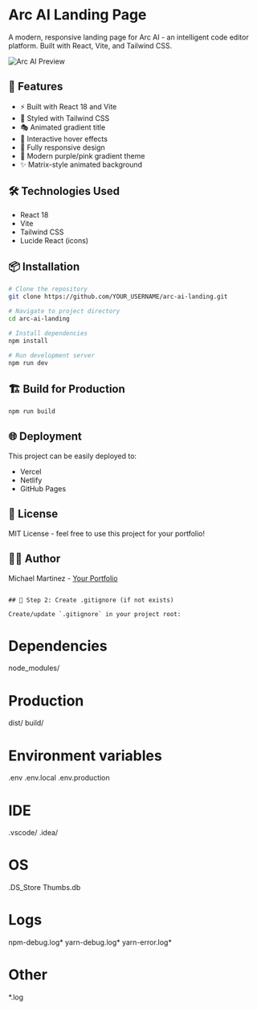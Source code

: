 # Arc AI Landing Page

A modern, responsive landing page for Arc AI - an intelligent code editor platform. Built with React, Vite, and Tailwind CSS.

![Arc AI Preview](./preview.png)

## 🚀 Features

- ⚡ Built with React 18 and Vite
- 🎨 Styled with Tailwind CSS
- 🎭 Animated gradient title
- 💫 Interactive hover effects
- 📱 Fully responsive design
- 🌈 Modern purple/pink gradient theme
- ✨ Matrix-style animated background

## 🛠️ Technologies Used

- React 18
- Vite
- Tailwind CSS
- Lucide React (icons)

## 📦 Installation
```bash
# Clone the repository
git clone https://github.com/YOUR_USERNAME/arc-ai-landing.git

# Navigate to project directory
cd arc-ai-landing

# Install dependencies
npm install

# Run development server
npm run dev
```

## 🏗️ Build for Production
```bash
npm run build
```

## 🌐 Deployment

This project can be easily deployed to:
- Vercel
- Netlify
- GitHub Pages

## 📄 License

MIT License - feel free to use this project for your portfolio!

## 👨‍💻 Author

Michael Martinez - [Your Portfolio](https://yourportfolio.com)
```

## 📁 Step 2: Create .gitignore (if not exists)

Create/update `.gitignore` in your project root:
```
# Dependencies
node_modules/

# Production
dist/
build/

# Environment variables
.env
.env.local
.env.production

# IDE
.vscode/
.idea/

# OS
.DS_Store
Thumbs.db

# Logs
npm-debug.log*
yarn-debug.log*
yarn-error.log*

# Other
*.log
